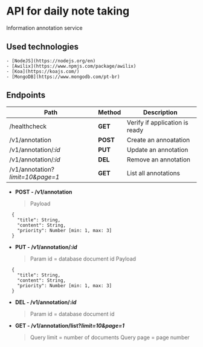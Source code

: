 # API for daily note taking

Information annotation service

## Used technologies

    - [NodeJS](https://nodejs.org/en)
    - [Awilix](https://www.npmjs.com/package/awilix)
    - [Koa](https://koajs.com/)
    - [MongoDB](https://www.mongodb.com/pt-br)

## Endpoints

| Path                             | Method   | Description                    |
| -------------------------------- | -------- | ------------------------------ |
| /healthcheck                     | **GET**  | Verify if application is ready |
| /v1/annotation                   | **POST** | Create an annoatation          |
| /v1/annotation/_:id_             | **PUT**  | Update an annotation           |
| /v1/annotation/_:id_             | **DEL**  | Remove an annotation           |
| /v1/annotation?_limit=10&page=1_ | **GET**  | List all annotations           |

- **POST - /v1/annotation**
  > Payload

```
  {
    "title": String,
    "content": String,
    "priority": Number [min: 1, max: 3]
  }
```

- **PUT - /v1/annotation/_:id_**

  > Param id = database document id
  > Payload

```
  {
    "title": String,
    "content": String,
    "priority": Number [min: 1, max: 3]
  }
```


- **DEL - /v1/annotation/_:id_**

  > Param id = database document id

- **GET - /v1/annotation/list?_limit=10&page=1_**
  > Query limit = number of documents
  > Query page = page number
